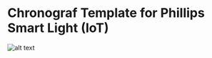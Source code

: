 #  Chronograf Template for Phillips Smart Light (IoT)

![alt text](/Users/mrstark/Documents/GitHub/chronograf/screen.png "Description goes here")

